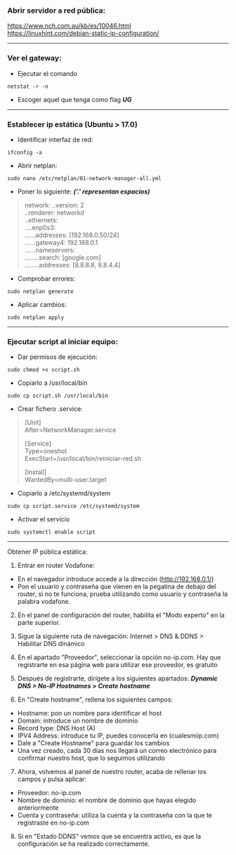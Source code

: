 ### Abrir servidor a red pública:
 https://www.nch.com.au/kb/es/10046.html \
 https://linuxhint.com/debian-static-ip-configuration/

------------------------------------------------------------------------------------
### Ver el gateway:
* Ejecutar el comando
~~~
netstat -r -n
~~~

* Escoger aquel que tenga como flag ***UG***

------------------------------------------------------------------------------------
### Establecer ip estática (Ubuntu > 17.0)

* Identificar interfaz de red:
~~~
ifconfig -a
~~~

* Abrir netplan:
~~~
sudo nano /etc/netplan/01-network-manager-all.yml
~~~

* Poner lo siguiente: ***('.' representan espacios)***
>network:
>..version: 2 \
>..renderer: networkd \
>..ethernets: \
>....enp0s3: \
>......addresses: [192.168.0.50/24] \
>......gateway4: 192.168.0.1 \
>......nameservers: \
>........search: [google.com] \
>........addresses: [8.8.8.8, 8.8.4.4]

* Comprobar errores:
~~~
sudo netplan generate
~~~

* Aplicar cambios:
~~~
sudo netplan apply
~~~

------------------------------------------------------------------------------------
### Ejecutar script al iniciar equipo:

* Dar permisos de ejecución:
~~~
sudo chmod +x script.sh
~~~

* Copiarlo a /usr/local/bin
~~~
sudo cp script.sh /usr/local/bin
~~~

* Crear fichero .service:
>	[Unit] \
>	After=NetworkManager.service
>
>	[Service] \
>	Type=oneshot \
>	ExecStart=/usr/local/bin/reiniciar-red.sh
>	
>	[Install] \
>	WantedBy=multi-user.target

* Copiarlo a /etc/systemd/system
~~~
sudo cp script.service /etc/systemd/system
~~~

* Activar el servicio
~~~
sudo systemctl enable script
~~~

------------------------------------------------------------------------------------
Obtener IP pública estática:

1. Entrar en router Vodafone:
* En el navegador introduce accede a la dirección (http://192.168.0.1/)
* Pon el usuario y contraseña que vienen en la pegatina de debajo del router, si no te funciona, prueba utilizando como usuario y contraseña la palabra vodafone.


2. En el panel de configuración del router, habilita el "Modo experto" en la parte superior.


3. Sigue la siguiente ruta de navegación: Internet > DNS & DDNS > Habilitar DNS dinámico


4. En el apartado "Proveedor", seleccionar la opción no-ip.com. Hay que registrarte en esa página web para utilizar ese proveedor, es gratuito


5. Después de registrarte, dirígete a los siguientes apartados: 
	***Dynamic DNS > No-IP Hostnames > Create hostname***


6. En "Create hostname", rellena los siguientes campos:
* Hostname: pon un nombre para identificar el host
* Domain: introduce un nombre de dominio
* Record type: DNS Host (A)
* IPV4 Address: introduce tu IP, puedes conocerla en (cualesmiip.com)
* Dale a "Create Hostname" para guardar los cambios
* Una vez creado, cada 30 días nos llegará un correo electrónico para confirmar nuestro host, que lo seguimos utilizando


7. Ahora, volvemos al panel de nuestro router, acaba de rellenar los campos y pulsa aplicar:
* Proveedor: no-ip.com
* Nombre de dominio: el nombre de dominio que hayas elegido anteriormente
* Cuenta y contraseña: utiliza la cuenta y la contraseña con la que te registraste en no-ip.com


8. Si en "Estado DDNS" vemos que se encuentra activo, es que la configuración se ha realizado correctamente.

